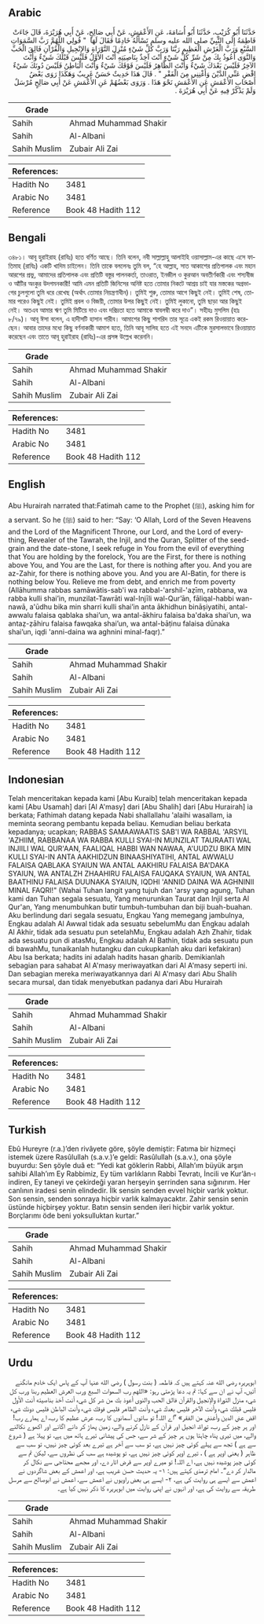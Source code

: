 ## Arabic


<div dir="rtl" lang="ar" style={{fontSize:'larger',backgroundColor:'#f8f9fa',padding:20}}>
حَدَّثَنَا أَبُو كُرَيْبٍ، حَدَّثَنَا أَبُو أُسَامَةَ، عَنِ الأَعْمَشِ، عَنْ أَبِي صَالِحٍ، عَنْ أَبِي هُرَيْرَةَ، قَالَ جَاءَتْ فَاطِمَةُ إِلَى النَّبِيِّ صلى الله عليه وسلم تَسْأَلُهُ خَادِمًا فَقَالَ لَهَا ‏ "‏ قُولِي اللَّهُمَّ رَبَّ السَّمَوَاتِ السَّبْعِ وَرَبَّ الْعَرْشِ الْعَظِيمِ رَبَّنَا وَرَبَّ كُلِّ شَيْءٍ مُنْزِلَ التَّوْرَاةِ وَالإِنْجِيلِ وَالْقُرْآنِ فَالِقَ الْحَبِّ وَالنَّوَى أَعُوذُ بِكَ مِنْ شَرِّ كُلِّ شَيْءٍ أَنْتَ آخِذٌ بِنَاصِيَتِهِ أَنْتَ الأَوَّلُ فَلَيْسَ قَبْلَكَ شَيْءٌ وَأَنْتَ الآخِرُ فَلَيْسَ بَعْدَكَ شَيْءٌ وَأَنْتَ الظَّاهِرُ فَلَيْسَ فَوْقَكَ شَيْءٌ وَأَنْتَ الْبَاطِنُ فَلَيْسَ دُونَكَ شَيْءٌ اقْضِ عَنِّي الدَّيْنَ وَأَغْنِنِي مِنَ الْفَقْرِ ‏"‏ ‏.‏ قَالَ هَذَا حَدِيثٌ حَسَنٌ غَرِيبٌ وَهَكَذَا رَوَى بَعْضُ أَصْحَابِ الأَعْمَشِ عَنِ الأَعْمَشِ نَحْوَ هَذَا ‏.‏ وَرَوَى بَعْضُهُمْ عَنِ الأَعْمَشِ عَنْ أَبِي صَالِحٍ مُرْسَلٌ وَلَمْ يَذْكُرْ فِيهِ عَنْ أَبِي هُرَيْرَةَ ‏.‏
</div>
<div style={{backgroundColor:'#f8f9fa',padding:20, marginBottom: 10}}><table> <thead> <tr> <th>Grade</th> <th></th> </tr> </thead> <tbody> <tr><td>Sahih</td><td>Ahmad Muhammad Shakir</td></tr><tr><td>Sahih</td><td>Al-Albani</td></tr><tr><td>Sahih Muslim</td><td>Zubair Ali Zai</td></tr></tbody></table><table> <thead> <tr> <th>References:</th> <th></th> </tr> </thead> <tbody><tr><td>Hadith No</td><td>3481</td></tr><tr><td>Arabic No</td><td>3481</td></tr><tr><td>Reference</td><td>Book 48 Hadith 112</td></tr></tbody></table></div>

## Bengali


<div dir="ltr" lang="bn" style={{fontSize:'larger',backgroundColor:'#f8f9fa',padding:20}}>
৩৪৮১। আবূ হুরাইরাহ (রাযিঃ) হতে বর্ণিত আছে। তিনি বলেন, নবী সাল্লাল্লাহু আলাইহি ওয়াসাল্লাম-এর কাছে এসে ফাতিমাহ (রাযিঃ) একটি খাদিম চাইলেন। তিনি তাকে বললেনঃ তুমি বল, “হে আল্লাহ, সাত আকাশের প্রতিপালক এবং মহান আরশের প্রভু, আমাদের প্রতিপালক এবং প্রতিটি বস্তুর পালনকর্তা, তাওরাত, ইনজীল ও কুরআন অবতীর্ণকারী এবং শস্যবীজ ও আঁটির অংকুর উদগমনকারী! আমি এমন প্রতিটি জিনিসের অনিষ্ট হতে তোমার নিকটে আশ্রয় চাই যার মস্তকের অগ্রভাগের চুলগুলো তুমি ধরে রেখেছ (অর্থাৎ তোমার নিয়ন্ত্রণাধীন)। তুমিই শুরু, তোমার আগে কিছুই নেই। তুমিই শেষ, তোমার পরেও কিছুই নেই। তুমিই প্রবল ও বিজয়ী, তোমার উপর কিছুই নেই। তুমিই লুকানো, তুমি ছাড়া আর কিছুই নেই। অতএব আমার ঋণ তুমি মিটিয়ে দাও এবং দরিদ্রতা হতে আমাকে স্বাবলম্বী করে দাও”। সহীহঃ মুসলিম (হাঃ ৮/৭৯)। আবূ ঈসা বলেন, এ হাদীসটি হাসান গারীব। আমাশের কিছু শাগরিদ তার সূত্রে একই রকম রিওয়ায়াত করেছেন। আবার তাদের মধ্যে কিছু বর্ণনাকারী আমাশ হতে, তিনি আবূ সালিহ হতে এই সনদে এটিকে মুরসালভাবে রিওয়ায়াত করেছেন এবং তাতে আবূ হুরাইরাহ (রাযিঃ)-এর প্রসঙ্গ উল্লেখ করেননি।
</div>
<div style={{backgroundColor:'#f8f9fa',padding:20, marginBottom: 10}}><table> <thead> <tr> <th>Grade</th> <th></th> </tr> </thead> <tbody> <tr><td>Sahih</td><td>Ahmad Muhammad Shakir</td></tr><tr><td>Sahih</td><td>Al-Albani</td></tr><tr><td>Sahih Muslim</td><td>Zubair Ali Zai</td></tr></tbody></table><table> <thead> <tr> <th>References:</th> <th></th> </tr> </thead> <tbody><tr><td>Hadith No</td><td>3481</td></tr><tr><td>Arabic No</td><td>3481</td></tr><tr><td>Reference</td><td>Book 48 Hadith 112</td></tr></tbody></table></div>

## English


<div dir="ltr" lang="en" style={{fontSize:'larger',backgroundColor:'#f8f9fa',padding:20}}>
Abu Hurairah narrated that:Fatimah came to the Prophet (ﷺ), asking him for a servant. So he (ﷺ) said to her: “Say: ‘O Allah, Lord of the Seven Heavens and the Lord of the Magnificent Throne, our Lord, and the Lord of everything, Revealer of the Tawrah, the Injil, and the Quran, Splitter of the seed-grain and the date-stone, I seek refuge in You from the evil of everything that You are holding by the forelock, You are the First, for there is nothing above You, and You are the Last, for there is nothing after you. And you are az-Zahir, for there is nothing above you. And you are Al-Batin, for there is nothing below You. Relieve me from debt, and enrich me from poverty (Allāhumma rabbas samāwātis-sab'i wa rabbal-'arshil-'aẓīm, rabbana, wa rabba kulli shai’in, munzilat-Tawrāti wal-Injīli wal-Qur’ān, fāliqal-habbi wan-nawā, a'ūdhu bika min sharri kulli shai’in anta ākhidhun bināṣiyatihi, antal-awwalu falaisa qablaka shai’un, wa antal-ākhiru falaisa ba'daka shai’un, wa antaẓ-ẓāhiru falaisa fawqaka shai’un, wa antal-bāṭinu falaisa dūnaka shai’un, iqḍi 'anni-daina wa aghnini minal-faqr).”
</div>
<div style={{backgroundColor:'#f8f9fa',padding:20, marginBottom: 10}}><table> <thead> <tr> <th>Grade</th> <th></th> </tr> </thead> <tbody> <tr><td>Sahih</td><td>Ahmad Muhammad Shakir</td></tr><tr><td>Sahih</td><td>Al-Albani</td></tr><tr><td>Sahih Muslim</td><td>Zubair Ali Zai</td></tr></tbody></table><table> <thead> <tr> <th>References:</th> <th></th> </tr> </thead> <tbody><tr><td>Hadith No</td><td>3481</td></tr><tr><td>Arabic No</td><td>3481</td></tr><tr><td>Reference</td><td>Book 48 Hadith 112</td></tr></tbody></table></div>

## Indonesian


<div dir="ltr" lang="id" style={{fontSize:'larger',backgroundColor:'#f8f9fa',padding:20}}>
Telah menceritakan kepada kami [Abu Kuraib] telah menceritakan kepada kami [Abu Usamah] dari [Al A'masy] dari [Abu Shalih] dari [Abu Hurairah] ia berkata; Fathimah datang kepada Nabi shallallahu 'alaihi wasallam, ia meminta seorang pembantu kepada beliau. Kemudian beliau berkata kepadanya; ucapkan; RABBAS SAMAAWAATIS SAB'I WA RABBAL 'ARSYIL 'AZHIIM, RABBANAA WA RABBA KULLI SYAI-IN MUNZILAT TAURAATI WAL INJIILI WAL QUR'AAN, FAALIQAL HABBI WAN NAWAA, A'UUDZU BIKA MIN KULLI SYAI-IN ANTA AAKHIDZUN BINAASHIYATIHI, ANTAL AWWALU FALAISA QABLAKA SYAIUN WA ANTAL AAKHIRU FALAISA BA'DAKA SYAIUN, WA ANTALZH ZHAAHIRU FALAISA FAUQAKA SYAIUN, WA ANTAL BAATHINU FALAISA DUUNAKA SYAIUN, IQDHI 'ANNID DAINA WA AGHNINII MINAL FAQRI!" (Wahai Tuhan langit yang tujuh dan 'arsy yang agung, Tuhan kami dan Tuhan segala sesuatu, Yang menurunkan Taurat dan Injil serta Al Qur'an, Yang menumbuhkan butir tumbuh-tumbuhan dan biji buah-buahan. Aku berlindung dari segala sesuatu, Engkau Yang memegang jambulnya, Engkau adalah Al Awwal tidak ada sesuatu sebelumMu dan Engkau adalah Al Akhir, tidak ada sesuatu pun setelahMu, Engkau adalah Azh Zhahir, tidak ada sesuatu pun di atasMu, Engkau adalah Al Bathin, tidak ada sesuatu pun di bawahMu, tunaikanlah hutangku dan cukupkanlah aku dari kefakiran) Abu Isa berkata; hadits ini adalah hadits hasan gharib. Demikianlah sebagian para sahabat Al A'masy meriwayatkan dari Al A'masy seperti ini. Dan sebagian mereka meriwayatkannya dari Al A'masy dari Abu Shalih secara mursal, dan tidak menyebutkan padanya dari Abu Hurairah
</div>
<div style={{backgroundColor:'#f8f9fa',padding:20, marginBottom: 10}}><table> <thead> <tr> <th>Grade</th> <th></th> </tr> </thead> <tbody> <tr><td>Sahih</td><td>Ahmad Muhammad Shakir</td></tr><tr><td>Sahih</td><td>Al-Albani</td></tr><tr><td>Sahih Muslim</td><td>Zubair Ali Zai</td></tr></tbody></table><table> <thead> <tr> <th>References:</th> <th></th> </tr> </thead> <tbody><tr><td>Hadith No</td><td>3481</td></tr><tr><td>Arabic No</td><td>3481</td></tr><tr><td>Reference</td><td>Book 48 Hadith 112</td></tr></tbody></table></div>

## Turkish


<div dir="ltr" lang="tr" style={{fontSize:'larger',backgroundColor:'#f8f9fa',padding:20}}>
Ebû Hureyre (r.a.)’den rivâyete göre, şöyle demiştir: Fatıma bir hizmeçi istemek üzere Rasûlullah (s.a.v.)’e geldi: Rasûlullah (s.a.v.), ona şöyle buyurdu: Sen şöyle duâ et: “Yedi kat göklerin Rabbi, Allah’ım büyük arşın sahibi Allah’ım Ey Rabbimiz, Ey tüm varlıkların Rabbi Tevratı, İncili ve Kur’ân-ı indiren, Ey taneyi ve çekirdeği yaran herşeyin şerrinden sana sığınırım. Her canlının iradesi senin elindedir. İlk sensin senden evvel hiçbir varlık yoktur. Son sensin, senden sonraya hiçbir varlık kalmayacaktır. Zahir sensin senin üstünde hiçbirşey yoktur. Batın sensin senden ileri hiçbir varlık yoktur. Borçlarımı öde beni yoksulluktan kurtar.”
</div>
<div style={{backgroundColor:'#f8f9fa',padding:20, marginBottom: 10}}><table> <thead> <tr> <th>Grade</th> <th></th> </tr> </thead> <tbody> <tr><td>Sahih</td><td>Ahmad Muhammad Shakir</td></tr><tr><td>Sahih</td><td>Al-Albani</td></tr><tr><td>Sahih Muslim</td><td>Zubair Ali Zai</td></tr></tbody></table><table> <thead> <tr> <th>References:</th> <th></th> </tr> </thead> <tbody><tr><td>Hadith No</td><td>3481</td></tr><tr><td>Arabic No</td><td>3481</td></tr><tr><td>Reference</td><td>Book 48 Hadith 112</td></tr></tbody></table></div>

## Urdu


<div dir="rtl" lang="ur" style={{fontSize:'larger',backgroundColor:'#f8f9fa',padding:20}}>
ابوہریرہ رضی الله عنہ کہتے ہیں کہ فاطمہ ( بنت رسول ) رضی الله عنہا آپ کے پاس ایک خادم مانگنے آئیں، آپ نے ان سے کہا: تم یہ دعا پڑھتی رہو: «اللهم رب السموات السبع ورب العرش العظيم ربنا ورب كل شيء منزل التوراة والإنجيل والقرآن فالق الحب والنوى أعوذ بك من شر كل شيء أنت آخذ بناصيته أنت الأول فليس قبلك شيء وأنت الآخر فليس بعدك شيء وأنت الظاهر فليس فوقك شيء وأنت الباطن فليس دونك شيء اقض عني الدين وأغنني من الفقر» ”اے اللہ! تو ساتوں آسمانوں کا رب، عرش عظیم کا رب، اے ہمارے رب! اور ہر چیز کے رب، توراۃ، انجیل اور قرآن کے نازل کرنے والے، زمین پھاڑ کر دانے اگانے اور اکھوے نکالنے والے، میں تیری پناہ چاہتا ہوں ہر چیز کے شر سے، جس کی پیشانی تیرے ہاتھ میں ہے، تو پہلا ہے ( شروع سے ہے ) تجھ سے پہلے کوئی چیز نہیں ہے، تو سب سے آخر ہے تیرے بعد کوئی چیز نہیں، تو سب سے ظاہر ( یعنی اوپر ہے ) ، تیرے اوپر کوئی چیز نہیں ہے، تو پوشیدہ ہے سب کی نظروں سے، لیکن تم سے کوئی چیز پوشیدہ نہیں ہے، اے اللہ! تو میرے اوپر سے قرض اتار دے، اور مجھے محتاجی سے نکال کر مالدار کر دے“۔ امام ترمذی کہتے ہیں: ۱- یہ حدیث حسن غریب ہے، اور اعمش کے بعض شاگردوں نے اعمش سے ایسے ہی روایت کی ہے، ۲- ایسے ہی بعض راویوں نے اعمش سے، اعمش نے ابوصالح سے مرسل طریقہ سے روایت کی ہے، اور انہوں نے اپنی روایت میں ابوہریرہ کا ذکر نہیں کیا ہے۔
</div>
<div style={{backgroundColor:'#f8f9fa',padding:20, marginBottom: 10}}><table> <thead> <tr> <th>Grade</th> <th></th> </tr> </thead> <tbody> <tr><td>Sahih</td><td>Ahmad Muhammad Shakir</td></tr><tr><td>Sahih</td><td>Al-Albani</td></tr><tr><td>Sahih Muslim</td><td>Zubair Ali Zai</td></tr></tbody></table><table> <thead> <tr> <th>References:</th> <th></th> </tr> </thead> <tbody><tr><td>Hadith No</td><td>3481</td></tr><tr><td>Arabic No</td><td>3481</td></tr><tr><td>Reference</td><td>Book 48 Hadith 112</td></tr></tbody></table></div>
